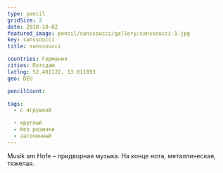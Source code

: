```yaml
---
type: pencil
gridSize: 2
date: 2018-10-02
featured_image: pencil/sanssoucci/gallery/sanssoucci-1.jpg
key: sanssoucci
title: sanssoucci

countries: Германия
cities: Потсдам
latlng: 52.401122, 13.011853
geo: DEU

pencilCount:

tags:
  - с игрушкой

  - круглый
  - без резинки
  - заточенный
---
```


Musik am Hofe – придворная музыка. На конце нота, металлическая, тяжелая.

